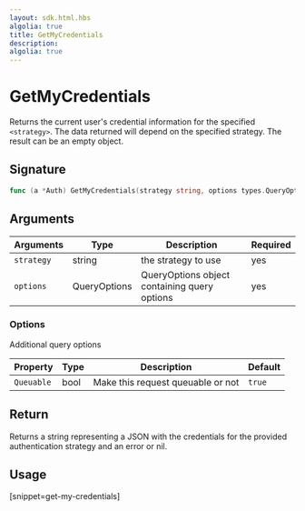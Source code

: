 ```yaml
---
layout: sdk.html.hbs
algolia: true
title: GetMyCredentials
description:
algolia: true
---
```


# GetMyCredentials

Returns the current user's credential information for the specified `<strategy>`. The data returned will depend on the specified strategy. The result can be an empty object.

## Signature

```go
func (a *Auth) GetMyCredentials(strategy string, options types.QueryOptions) (json.RawMessage, error)
```

## Arguments

| Arguments    | Type    | Description | Required
|--------------|---------|-------------|----------
| `strategy` | string | the strategy to use    | yes
| `options`  | QueryOptions    | QueryOptions object containing query options | yes

### **Options**

Additional query options

| Property     | Type    | Description                       | Default |
| ---------- | ------- | --------------------------------- | ------- |
| `Queuable` | bool | Make this request queuable or not | `true`  |

## Return

Returns a string representing a JSON with the credentials for the provided authentication strategy and an error or nil.

## Usage

[snippet=get-my-credentials]
